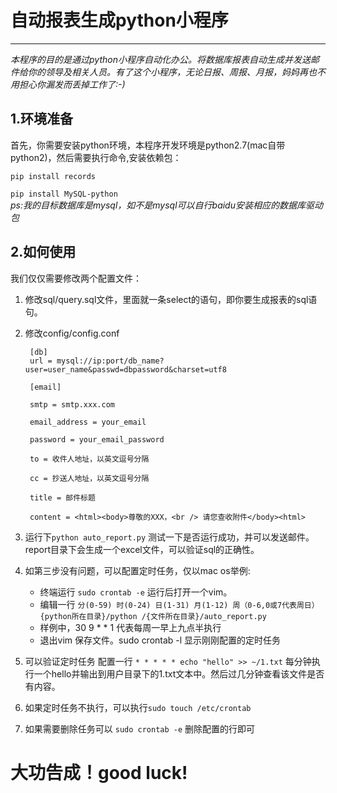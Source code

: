 # 自动报表生成python小程序
****
  *本程序的目的是通过python小程序自动化办公。将数据库报表自动生成并发送邮件给你的领导及相关人员。有了这个小程序，无论日报、周报、月报，妈妈再也不用担心你漏发而丢掉工作了:-)*
  
## 1.环境准备
首先，你需要安装python环境，本程序开发环境是python2.7(mac自带python2)，然后需要执行命令,安装依赖包：

`pip install records`

`pip install MySQL-python`   
*ps:我的目标数据库是mysql，如不是mysql可以自行baidu安装相应的数据库驱动包*

## 2.如何使用
我们仅仅需要修改两个配置文件：

1. 修改sql/query.sql文件，里面就一条select的语句，即你要生成报表的sql语句。
2. 修改config/config.conf
	
		[db]
    	url = mysql://ip:port/db_name?user=user_name&passwd=dbpassword&charset=utf8

		[email]
	
		smtp = smtp.xxx.com
	
		email_address = your_email
	
		password = your_email_password
	
		to = 收件人地址，以英文逗号分隔
	
		cc = 抄送人地址，以英文逗号分隔
	
		title = 邮件标题
	
		content = <html><body>尊敬的XXX，<br /> 请您查收附件</body><html>

3. 运行下`python auto_report.py` 测试一下是否运行成功，并可以发送邮件。 report目录下会生成一个excel文件，可以验证sql的正确性。
4. 如第三步没有问题，可以配置定时任务，仅以mac os举例:

	- 终端运行 `sudo crontab -e` 运行后打开一个vim。
	- 编辑一行 `分(0-59) 时(0-24) 日(1-31) 月(1-12) 周（0-6,0或7代表周日） {python所在目录}/python /{文件所在目录}/auto_report.py`
	- 样例中，30 9 * * 1 代表每周一早上九点半执行
	- 退出vim 保存文件。sudo crontab -l 显示刚刚配置的定时任务
	
5. 可以验证定时任务 配置一行 `* * * * * echo "hello" >> ~/1.txt` 每分钟执行一个hello并输出到用户目录下的1.txt文本中。然后过几分钟查看该文件是否有内容。
6. 如果定时任务不执行，可以执行`sudo touch /etc/crontab`
7. 如果需要删除任务可以 `sudo crontab -e` 删除配置的行即可

# 大功告成！good luck!


